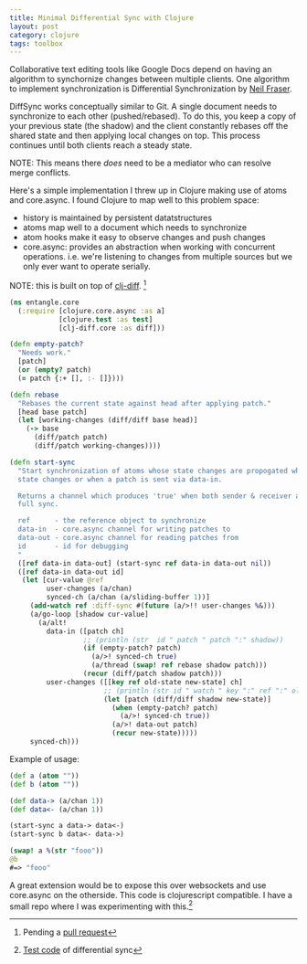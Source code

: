 ```yaml
---
title: Minimal Differential Sync with Clojure
layout: post
category: clojure
tags: toolbox
---
```


Collaborative text editing tools like Google Docs depend on having an algorithm to synchornize changes between multiple clients. One algorithm to implement synchronization is Differential Synchronization by [Neil Fraser](https://neil.fraser.name/writing/sync/).

DiffSync works conceptually similar to Git. A single document needs to synchronize to each other (pushed/rebased). To do this, you keep a copy of your previous state (the shadow) and the client constantly rebases off the shared state and then applying local changes on top. This process continues until both clients reach a steady state.

NOTE: This means there *does* need to be a mediator who can resolve merge conflicts.

Here's a simple implementation I threw up in Clojure making use of atoms and core.async. I found Clojure to map well to this problem space:

- history is maintained by persistent datatstructures
- atoms map well to a document which needs to  synchronize
- atom hooks make it easy to observe changes and push changes
- core.async: provides an abstraction when working with concurrent operations. i.e. we're listening to changes from multiple sources but we only ever want to operate serially.


NOTE: this is built on top of [clj-diff](https://github.com/brentonashworth/clj-diff). [^1]

```clojure
(ns entangle.core
  (:require [clojure.core.async :as a]
            [clojure.test :as test]
            [clj-diff.core :as diff]))

(defn empty-patch?
  "Needs work."
  [patch]
  (or (empty? patch)
  (= patch {:+ [], :- []})))

(defn rebase
  "Rebases the current state against head after applying patch."
  [head base patch]
  (let [working-changes (diff/diff base head)]
    (-> base
      (diff/patch patch)
      (diff/patch working-changes))))

(defn start-sync
  "Start synchronization of atoms whose state changes are propogated when it's
  state changes or when a patch is sent via data-in.

  Returns a channel which produces 'true' when both sender & receiver are in
  full sync.

  ref      - the reference object to synchronize
  data-in  - core.async channel for writing patches to
  data-out - core.async channel for reading patches from
  id       - id for debugging
  "
  ([ref data-in data-out] (start-sync ref data-in data-out nil))
  ([ref data-in data-out id]
   (let [cur-value @ref
         user-changes (a/chan)
         synced-ch (a/chan (a/sliding-buffer 1))]
     (add-watch ref :diff-sync #(future (a/>!! user-changes %&)))
     (a/go-loop [shadow cur-value]
       (a/alt!
         data-in ([patch ch]
                  ;; (println (str  id " patch " patch ":" shadow))
                  (if (empty-patch? patch)
                    (a/>! synced-ch true)
                    (a/thread (swap! ref rebase shadow patch)))
                  (recur (diff/patch shadow patch)))
         user-changes ([[key ref old-state new-state] ch]
                       ;; (println (str id " watch " key ":" ref ":" old-state ":" new-state ":" shadow))
                       (let [patch (diff/diff shadow new-state)]
                         (when (empty-patch? patch)
                           (a/>! synced-ch true))
                         (a/>! data-out patch)
                         (recur new-state)))))
     synced-ch)))
```

Example of usage:

```clojure
(def a (atom ""))
(def b (atom ""))

(def data-> (a/chan 1))
(def data<- (a/chan 1))

(start-sync a data-> data<-)
(start-sync b data<- data->)

(swap! a %(str "fooo"))
@b
#=> "fooo"
```

A great extension would be to expose this over websockets and use core.async on the otherside. This code is clojurescript compatible. I have a small repo where I was experimenting with this.[^2]


[^1]: Pending a [pull request](https://github.com/brentonashworth/clj-diff/pull/6)

[^2]: [Test code](https://github.com/rymndhng/entangle) of differential sync
